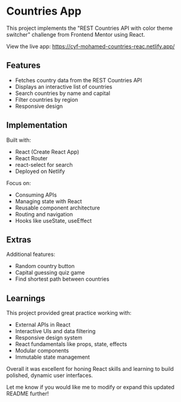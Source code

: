 # Countries App

This project implements the "REST Countries API with color theme switcher" challenge from Frontend Mentor using React. 

View the live app: https://cyf-mohamed-countries-reac.netlify.app/


## Features

- Fetches country data from the REST Countries API
- Displays an interactive list of countries
- Search countries by name and capital
- Filter countries by region
- Responsive design

## Implementation 

Built with:

- React (Create React App)
- React Router
- react-select for search
- Deployed on Netlify

Focus on:

- Consuming APIs
- Managing state with React
- Reusable component architecture
- Routing and navigation
- Hooks like useState, useEffect

## Extras

Additional features:

- Random country button
- Capital guessing quiz game
- Find shortest path between countries

## Learnings

This project provided great practice working with:

- External APIs in React
- Interactive UIs and data filtering
- Responsive design system
- React fundamentals like props, state, effects
- Modular components
- Immutable state management

Overall it was excellent for honing React skills and learning to build polished, dynamic user interfaces.

Let me know if you would like me to modify or expand this updated README further!
